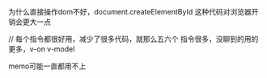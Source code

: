 为什么直接操作dom不好，document.createElementById 这种代码对浏览器开销会更大一点

// 每个指令都很好用，减少了很多代码，就那么五六个
指令很多，没聊到的用的更多，v-on  v-model

memo可能一直都用不上